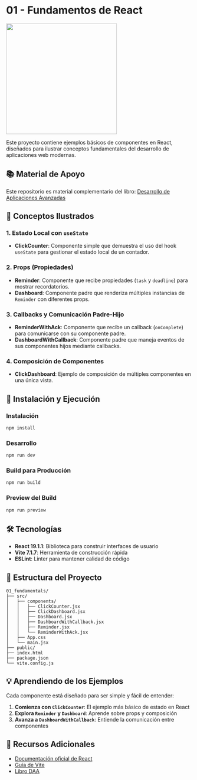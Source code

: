 # 01 - Fundamentos de React

<img src="https://salesmendesandre.github.io/daa_book/main/_static/cover.png" width="300"/>

Este proyecto contiene ejemplos básicos de componentes en React, diseñados para ilustrar conceptos fundamentales del desarrollo de aplicaciones web modernas.

## 📚 Material de Apoyo

Este repositorio es material complementario del libro: [Desarrollo de Aplicaciones Avanzadas](https://salesmendesandre.github.io/daa_book/)

## 🎯 Conceptos Ilustrados

### 1. Estado Local con `useState`
- **ClickCounter**: Componente simple que demuestra el uso del hook `useState` para gestionar el estado local de un contador.

### 2. Props (Propiedades)
- **Reminder**: Componente que recibe propiedades (`task` y `deadline`) para mostrar recordatorios.
- **Dashboard**: Componente padre que renderiza múltiples instancias de `Reminder` con diferentes props.

### 3. Callbacks y Comunicación Padre-Hijo
- **ReminderWithAck**: Componente que recibe un callback (`onComplete`) para comunicarse con su componente padre.
- **DashboardWithCallback**: Componente padre que maneja eventos de sus componentes hijos mediante callbacks.

### 4. Composición de Componentes
- **ClickDashboard**: Ejemplo de composición de múltiples componentes en una única vista.

## 🚀 Instalación y Ejecución

### Instalación
```bash
npm install
```

### Desarrollo
```bash
npm run dev
```

### Build para Producción
```bash
npm run build
```

### Preview del Build
```bash
npm run preview
```

## 🛠️ Tecnologías

- **React 19.1.1**: Biblioteca para construir interfaces de usuario
- **Vite 7.1.7**: Herramienta de construcción rápida
- **ESLint**: Linter para mantener calidad de código

## 📁 Estructura del Proyecto

```
01_fundamentals/
├── src/
│   ├── components/
│   │   ├── ClickCounter.jsx
│   │   ├── ClickDashboard.jsx
│   │   ├── Dashboard.jsx
│   │   ├── DashboardWithCallback.jsx
│   │   ├── Reminder.jsx
│   │   └── ReminderWithAck.jsx
│   ├── App.css
│   └── main.jsx
├── public/
├── index.html
├── package.json
└── vite.config.js
```

## 💡 Aprendiendo de los Ejemplos

Cada componente está diseñado para ser simple y fácil de entender:

1. **Comienza con `ClickCounter`**: El ejemplo más básico de estado en React
2. **Explora `Reminder` y `Dashboard`**: Aprende sobre props y composición
3. **Avanza a `DashboardWithCallback`**: Entiende la comunicación entre componentes

## 📖 Recursos Adicionales

- [Documentación oficial de React](https://react.dev/)
- [Guía de Vite](https://vitejs.dev/)
- [Libro DAA](https://salesmendesandre.github.io/daa_book/)